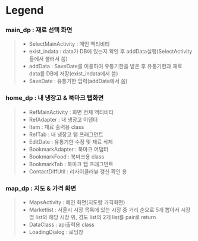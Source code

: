 # Legend


### main_dp : 재료 선택 화면
> * SelectMainActivity : 메인 액티비티
> * exist_indata : data가 DB에 있는지 확인 후 addData실행(SelectActivity들에서 불러서 씀)
> * addData : SaveDate를 이용하여 유통기한을 받은 후 유통기한과 재료 data를 DB에 저장(exist_indata에서 씀)
> * SaveDate : 유통기한 입력(addData에서 씀)



### home_dp : 내 냉장고 & 북마크 탭화면
> * RefMainActivity : 화면 전체 액티비티
> * RefAdapter : 내 냉장고 어댑터
> * Item : 재료 출력용 class
> * RefTab : 내 냉장고 탭 프래그먼트
> * EditDate : 유통기한 수정 및 재료 삭제
> * BookmarkAdapter : 북마크 어댑터
> * BookmarkFood : 북마크용 class
> * BookmarkTab : 북마크 탭 프래그먼트
> * ContactDiffUtil : 리사이클러뷰 갱신 확인 용



### map_dp : 지도 & 가격 화면
> * MapsActivity : 메인 화면(지도랑 가격화면)
> * Marketlist : 서울시 시장 목록에 있는 시장 중 거리 순으로 5개 뽑아서 시장 명 list와 해당 시장 위, 경도 list의 2개 list를 pair로 return
> * DataClass : api출력용 class
> * LoadingDialog : 로딩창
